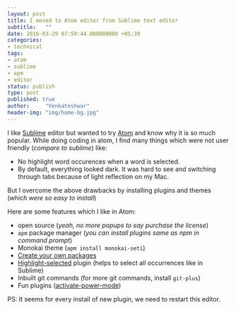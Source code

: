 ```yaml
---
layout: post
title: I moved to Atom editor from Sublime text editor
subtitle:   ""
date: 2016-03-29 07:59:44.000000000 +05:30
categories:
- technical
tags:
- atom
- sublime
- apm
- editor
status: publish
type: post
published: true
author:     "Venkateshwar"
header-img: "img/home-bg.jpg"
---
```


I like [Sublime](https://www.sublimetext.com/) editor but wanted to try [Atom](https://atom.io/) and know why it is so much popular. While doing coding in atom, I find many things which were not user friendly (_compare to sublime_) like:

- No highlight word occurences when a word is selected.
- By default, everything looked dark. It was hard to see and switching through tabs because of light reflection on my Mac.

But I overcome the above drawbacks by installing plugins and themes (_which were so easy to install_)

Here are some features which I like in Atom:

- open source (_yeah, no more popups to say purchase the license_)
- `apm` package manager (_you can install plugins same as npm in command prompt_)
- Monokai theme (`apm install monokai-seti`)
- [Create your own packages](http://www.sitepoint.com/write-atom-packages-using-vanilla-javascript/)
- [Highlight-selected](https://atom.io/packages/highlight-selected) plugin (helps to select all occurrences like in Sublime)
- Inbuilt git commands (for more git commands, install `git-plus`)
- Fun plugins ([activate-power-mode](https://atom.io/packages/activate-power-mode))

PS: It seems for every install of new plugin, we need to restart this editor.
